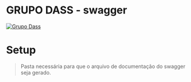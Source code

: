# GRUPO DASS - swagger

[![Grupo Dass](https://encrypted-tbn0.gstatic.com/images?q=tbn%3AANd9GcR45pjkeFfUaMbsVFS3lL2uA1f_5s2QCbOziw&usqp=CAU)](http://www.grupodass.com.br/)

# Setup

> Pasta necessária para que o arquivo de documentação do swagger seja gerado.
